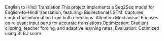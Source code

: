 English to Hindi Translation.This project implements a Seq2Seq model for English-to-Hindi translation, featuring: Bidirectional LSTM: Captures contextual information from both directions. Attention Mechanism: Focuses on relevant input parts for accurate translations.Optimization: Gradient clipping, teacher forcing, and adaptive learning rates. Evaluation: Optimized using BLEU score

